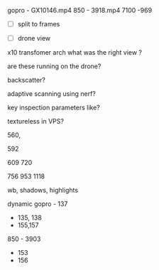 gopro - GX10146.mp4
850 - 3918.mp4
7100 -969

- [ ] split to frames
- [ ] drone view


x10 transfomer arch
what was the right view ? 

are these running on the drone? 


backscatter? 

adaptive scanning using nerf? 

key inspection parameters like? 

textureless in VPS? 



560, 

592

609
720

756
953
1118





wb,
shadows,
highlights




dynamic
gopro - 137
- 135, 138
 - 155,157

850 - 3903
- 153
- 156


